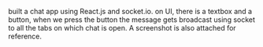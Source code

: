 built a chat app using React.js and socket.io.
on UI, there is a textbox and a button, when we press the button the message
gets broadcast using socket to all the tabs on which chat is open.
A screenshot is also attached for reference.
